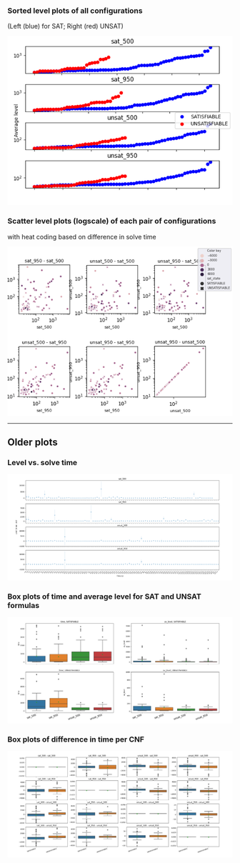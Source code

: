 ### Sorted level plots of all configurations
(Left (blue) for SAT; Right (red) UNSAT)

![level_vs_time_sp3](images/level_vs_time_sp3_col1.png)

### Scatter level plots (logscale) of each pair of configurations
with heat coding based on difference in solve time

![level_vs_level](images/level_vs_level.png)


-------------------------------------------------------
## Older plots

### Level vs. solve time

![level_vs_time_points](images/level_vs_time_points.png)


### Box plots of time and average level for SAT and UNSAT formulas

![boxplots](images/boxplots.png)

### Box plots of difference in time per CNF

![boxplots_diff](images/boxplots_diff.png)

